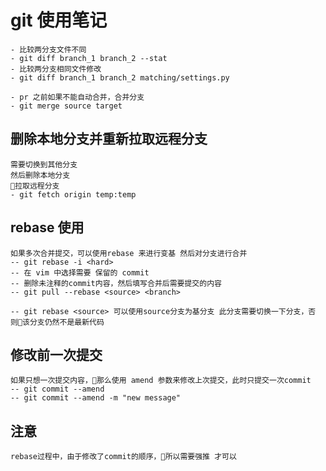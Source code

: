 # git 使用笔记

    - 比较两分支文件不同
    - git diff branch_1 branch_2 --stat
    - 比较两分支相同文件修改
    - git diff branch_1 branch_2 matching/settings.py

    - pr 之前如果不能自动合并，合并分支
    - git merge source target

## 删除本地分支并重新拉取远程分支
    需要切换到其他分支
    然后删除本地分支
    拉取远程分支
    - git fetch origin temp:temp

## rebase 使用
    如果多次合并提交，可以使用rebase 来进行变基 然后对分支进行合并
    -- git rebase -i <hard>
    -- 在 vim 中选择需要 保留的 commit
    -- 删除未注释的commit内容，然后填写合并后需要提交的内容
    -- git pull --rebase <source> <branch>

    -- git rebase <source> 可以使用source分支为基分支 此分支需要切换一下分支，否则该分支仍然不是最新代码
## 修改前一次提交
    如果只想一次提交内容，那么使用 amend 参数来修改上次提交，此时只提交一次commit
    -- git commit --amend 
    -- git commit --amend -m "new message"

## 注意
	rebase过程中，由于修改了commit的顺序，所以需要强推 才可以
